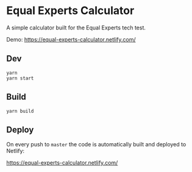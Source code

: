 # Equal Experts Calculator

A simple calculator built for the Equal Experts tech test.

Demo: https://equal-experts-calculator.netlify.com/

## Dev

```
yarn
yarn start
```

## Build

```
yarn build
```

## Deploy

On every push to `master` the code is automatically built and deployed to Netlify:

https://equal-experts-calculator.netlify.com/
